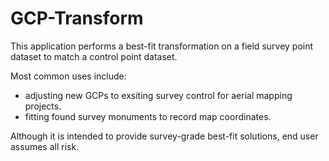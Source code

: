 # GCP-Transform
This application performs a best-fit transformation on a field survey point dataset to match a control point dataset. 

Most common uses include: 
-  adjusting new GCPs to exsiting survey control for aerial mapping projects.
-  fitting found survey monuments to record map coordinates.

Although it is intended to provide survey-grade best-fit solutions, end user assumes all risk.

